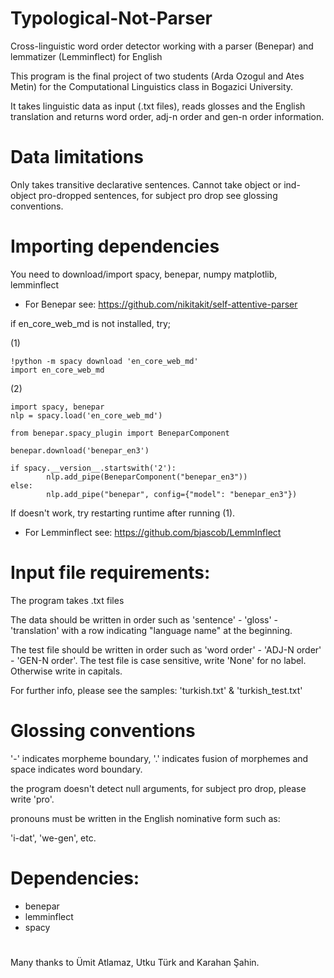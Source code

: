 # Typological-Not-Parser
Cross-linguistic word order detector working with a parser (Benepar) and lemmatizer (Lemminflect) for English

This program is the final project of two students (Arda Ozogul and Ates Metin) for the Computational Linguistics class in Bogazici University.

It takes linguistic data as input (.txt files), reads glosses and the English translation and returns word order, adj-n order and gen-n order information. 

# Data limitations

Only takes transitive declarative sentences. Cannot take object or ind-object pro-dropped sentences, for subject pro drop see glossing conventions. 


# Importing dependencies

You need to download/import spacy, benepar, numpy matplotlib, lemminflect

- For Benepar see: https://github.com/nikitakit/self-attentive-parser

 if en_core_web_md is not installed, try;
	
  (1)
  	
	!python -m spacy download 'en_core_web_md'
	import en_core_web_md
  (2)
        
	import spacy, benepar      
	nlp = spacy.load('en_core_web_md')

	from benepar.spacy_plugin import BeneparComponent

	benepar.download('benepar_en3')

	if spacy.__version__.startswith('2'):
    	    nlp.add_pipe(BeneparComponent("benepar_en3"))
	else:
    	    nlp.add_pipe("benepar", config={"model": "benepar_en3"})

  If doesn't work, try restarting runtime after running (1).


- For Lemminflect see: https://github.com/bjascob/LemmInflect


# Input file requirements:

The program takes .txt files

The data should be written in order such as 'sentence' - 'gloss' - 'translation' with a row indicating "language name" at the beginning. 

The test file should be written in order such as 'word order' - 'ADJ-N order' - 'GEN-N order'. The test file is case sensitive, write 'None' for no label. Otherwise write in capitals. 

For further info, please see the samples: 'turkish.txt' & 'turkish_test.txt'


# Glossing conventions

'-' indicates morpheme boundary, '.' indicates fusion of morphemes and space indicates word boundary. 

the program doesn't detect null arguments, for subject pro drop, please write 'pro'.

pronouns must be written in the English nominative form such as:
  
   'i-dat', 'we-gen', etc.


# Dependencies:

- benepar
- lemminflect
- spacy

# 

Many thanks to Ümit Atlamaz, Utku Türk and Karahan Şahin.
